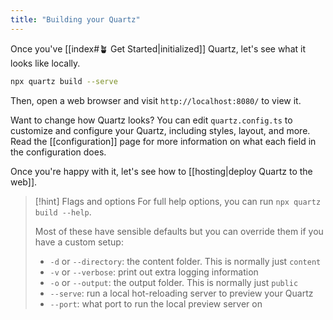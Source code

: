 ```yaml
---
title: "Building your Quartz"
---
```


Once you've [[index#🪴 Get Started|initialized]] Quartz, let's see what it looks like locally.

```bash
npx quartz build --serve
```

Then, open a web browser and visit `http://localhost:8080/` to view it.

Want to change how Quartz looks? You can edit `quartz.config.ts` to customize and configure your Quartz, including styles, layout, and more. Read the [[configuration]] page for more information on what each field in the configuration does.

Once you're happy with it, let's see how to [[hosting|deploy Quartz to the web]].

> [!hint] Flags and options
> For full help options, you can run `npx quartz build --help`.
>
> Most of these have sensible defaults but you can override them if you have a custom setup:
>
> - `-d` or `--directory`: the content folder. This is normally just `content`
> - `-v` or `--verbose`: print out extra logging information
> - `-o` or `--output`: the output folder. This is normally just `public`
> - `--serve`: run a local hot-reloading server to preview your Quartz
> - `--port`: what port to run the local preview server on
